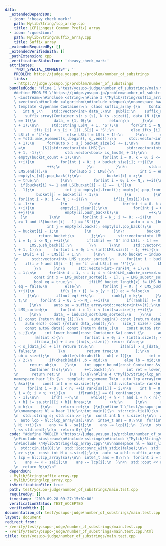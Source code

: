 ```yaml
---
data:
  _extendedDependsOn:
  - icon: ':heavy_check_mark:'
    path: Mylib/String/lcp_array.cpp
    title: LCP(Longest Common Prefix) array
  - icon: ':question:'
    path: Mylib/String/suffix_array.cpp
    title: Suffix array
  _extendedRequiredBy: []
  _extendedVerifiedWith: []
  _pathExtension: cpp
  _verificationStatusIcon: ':heavy_check_mark:'
  attributes:
    '*NOT_SPECIAL_COMMENTS*': ''
    PROBLEM: https://judge.yosupo.jp/problem/number_of_substrings
    links:
    - https://judge.yosupo.jp/problem/number_of_substrings
  bundledCode: "#line 1 \"test/yosupo-judge/number_of_substrings/main.test.cpp\"\n\
    #define PROBLEM \"https://judge.yosupo.jp/problem/number_of_substrings\"\n\n#include\
    \ <iostream>\n#include <string>\n#line 3 \"Mylib/String/suffix_array.cpp\"\n#include\
    \ <vector>\n#include <algorithm>\n#include <deque>\n\nnamespace haar_lib {\n \
    \ template <typename Container>\n  class suffix_array {\n    Container s_;\n \
    \   int N_;\n    std::vector<int> data_;\n\n  public:\n    suffix_array(){}\n\
    \    suffix_array(Container s): s_(s), N_(s_.size()), data_(N_){\n      if(N_\
    \ == 1){\n        data_ = {1, 0};\n        return;\n      }\n\n      s_.resize(N_\
    \ + 1);\n\n      std::string LS(N_ + 1, 'S');\n      for(int i = N_; --i >= 0;){\n\
    \        if(s_[i] < s_[i + 1]) LS[i] = 'S';\n        else if(s_[i] > s_[i + 1])\
    \ LS[i] = 'L';\n        else LS[i] = LS[i + 1];\n      }\n\n      const int bucket_count\
    \ = *std::max_element(s_.begin(), s_.end());\n      std::vector<int> bucket_size(bucket_count\
    \ + 1);\n      for(auto x : s_) bucket_size[x] += 1;\n\n      auto induced_sort\
    \ =\n        [&](std::vector<int> LMS){\n          std::vector<int> bucket(N_\
    \ + 1, -1);\n          std::vector<bool> is_lms(N_ + 1);\n\n          std::vector<std::deque<int>>\
    \ empty(bucket_count + 1);\n\n          for(int i = 0, k = 0; i <= bucket_count;\
    \ ++i){\n            for(int j = 0; j < bucket_size[i]; ++j){\n              empty[i].push_back(k);\n\
    \              ++k;\n            }\n          }\n\n          std::reverse(LMS.begin(),\
    \ LMS.end());\n          for(auto x : LMS){\n            int i = empty[s_[x]].back();\
    \ empty[s_[x]].pop_back();\n\n            bucket[i] = x;\n            is_lms[i]\
    \ = true;\n          }\n\n          for(int i = 0; i <= N_; ++i){\n          \
    \  if(bucket[i] >= 1 and LS[bucket[i] - 1] == 'L'){\n              auto x = s_[bucket[i]\
    \ - 1];\n              int j = empty[x].front(); empty[x].pop_front();\n     \
    \         bucket[j] = bucket[i] - 1;\n            }\n          }\n\n         \
    \ for(int i = 0; i <= N_; ++i){\n            if(is_lms[i]){\n              bucket[i]\
    \ = -1;\n            }\n          }\n\n          for(int i = 0, k = 0; i <= bucket_count;\
    \ ++i){\n            empty[i].clear();\n\n            for(int j = 0; j < bucket_size[i];\
    \ ++j){\n              empty[i].push_back(k);\n              ++k;\n          \
    \  }\n          }\n\n          for(int i = N_; i >= 0; --i){\n            if(bucket[i]\
    \ >= 1 and LS[bucket[i] - 1] == 'S'){\n              auto x = s_[bucket[i] - 1];\n\
    \              int j = empty[x].back(); empty[x].pop_back();\n              bucket[j]\
    \ = bucket[i] - 1;\n            }\n          }\n\n          bucket[0] = N_;\n\
    \          return bucket;\n        };\n\n      std::vector<int> LMS;\n      for(int\
    \ i = 1; i <= N_; ++i){\n        if(LS[i] == 'S' and LS[i - 1] == 'L'){\n    \
    \      LMS.push_back(i);\n        }\n      }\n\n      std::vector<int> LMS_bucket_length(N_\
    \ + 1, 1);\n      for(int i = 0; i < (int)LMS.size() - 1; ++i){\n        LMS_bucket_length[LMS[i]]\
    \ = LMS[i + 1] - LMS[i] + 1;\n      }\n\n      auto bucket = induced_sort(LMS);\n\
    \n      std::vector<int> LMS_substr_sorted;\n      for(int i : bucket){\n    \
    \    if(i > 0 and LS[i - 1] == 'L' and LS[i] == 'S'){\n          LMS_substr_sorted.push_back(i);\n\
    \        }\n      }\n\n      std::vector<int> rank(N_ + 1);\n      rank[LMS_substr_sorted[0]]\
    \ = 1;\n\n      for(int i = 1, k = 1; i < (int)LMS_substr_sorted.size(); ++i){\n\
    \        const int x = LMS_substr_sorted[i - 1], y = LMS_substr_sorted[i];\n\n\
    \        bool eq = true;\n        if(LMS_bucket_length[x] != LMS_bucket_length[y])\
    \ eq = false;\n        else{\n          for(int j = 0; j < LMS_bucket_length[x];\
    \ ++j){\n            if(s_[x + j] != s_[y + j]) eq = false;\n          }\n   \
    \     }\n\n        if(not eq) ++k;\n        rank[y] = k;\n      }\n\n      std::vector<int>\
    \ t;\n      for(int i = 0; i <= N_; ++i){\n        if(rank[i] != 0) t.push_back(rank[i]);\n\
    \      }\n\n      auto sa = suffix_array<std::vector<int>>(t);\n\n      std::vector<int>\
    \ LMS_sorted;\n      for(int i = 1; i < (int)sa.size(); ++i){\n        LMS_sorted.push_back(LMS[sa[i]]);\n\
    \      }\n\n      data_ = induced_sort(LMS_sorted);\n    }\n\n    int operator[](size_t\
    \ i) const {return data_[i];}\n    auto begin() const {return data_.begin();}\n\
    \    auto end() const {return data_.end();}\n    size_t size() const {return data_.size();}\n\
    \    const auto& data() const {return data_;}\n    const auto& str() const {return\
    \ s_;}\n\n    int lower_bound(const Container &a) const {\n      auto check =\n\
    \        [&](int x){\n          for(int i = 0; i < (int)a.size(); ++i){\n    \
    \        if(data_[x] + i >= (int)s_.size()) return false;\n            if(a[i]\
    \ < s_[data_[x] + i]) return true;\n            if(a[i] > s_[data_[x] + i]) return\
    \ false;\n          }\n          return true;\n        };\n\n      int lb = -1,\
    \ ub = size();\n      while(std::abs(lb - ub) > 1){\n        int mid = (lb + ub)\
    \ / 2;\n        if(check(mid)) ub = mid;\n        else lb = mid;\n      }\n\n\
    \      return ub;\n    }\n\n    int upper_bound(const Container &s) const {\n\
    \      Container t(s);\n\n      ++t.back();\n      int ret = lower_bound(t);\n\
    \n      return ret;\n    }\n  };\n}\n#line 4 \"Mylib/String/lcp_array.cpp\"\n\n\
    namespace haar_lib {\n  template <typename T>\n  auto lcp_array(const suffix_array<T>\
    \ &sa){\n    const int n = sa.size();\n    std::vector<int> rank(n), ret(n);\n\
    \n    for(int i = 0; i < n; ++i) rank[sa[i]] = i;\n\n    int h = 0;\n    for(int\
    \ i = 0; i < n; ++i){\n      if(rank[i] == 0) continue;\n      const int j = sa[rank[i]\
    \ - 1];\n\n      if(h) --h;\n      while(j + h < n and i + h < n){\n        if(sa.str()[j\
    \ + h] != sa.str()[i + h]) break;\n        ++h;\n      }\n\n      ret[rank[i]]\
    \ = h;\n    }\n\n    return ret;\n  }\n}\n#line 7 \"test/yosupo-judge/number_of_substrings/main.test.cpp\"\
    \n\nnamespace hl = haar_lib;\n\nint main(){\n  std::cin.tie(0);\n  std::ios::sync_with_stdio(false);\n\
    \n  std::string s; std::cin >> s;\n  const int N = s.size();\n\n  auto sa = hl::suffix_array(s);\n\
    \  auto lcp = hl::lcp_array(sa);\n\n  int64_t ans = 0;\n\n  for(int i = 1; i <=\
    \ N; ++i){\n    ans += N - sa[i];\n    ans -= lcp[i];\n  }\n\n  std::cout << ans\
    \ << std::endl;\n\n  return 0;\n}\n"
  code: "#define PROBLEM \"https://judge.yosupo.jp/problem/number_of_substrings\"\n\
    \n#include <iostream>\n#include <string>\n#include \"Mylib/String/suffix_array.cpp\"\
    \n#include \"Mylib/String/lcp_array.cpp\"\n\nnamespace hl = haar_lib;\n\nint main(){\n\
    \  std::cin.tie(0);\n  std::ios::sync_with_stdio(false);\n\n  std::string s; std::cin\
    \ >> s;\n  const int N = s.size();\n\n  auto sa = hl::suffix_array(s);\n  auto\
    \ lcp = hl::lcp_array(sa);\n\n  int64_t ans = 0;\n\n  for(int i = 1; i <= N; ++i){\n\
    \    ans += N - sa[i];\n    ans -= lcp[i];\n  }\n\n  std::cout << ans << std::endl;\n\
    \n  return 0;\n}\n"
  dependsOn:
  - Mylib/String/suffix_array.cpp
  - Mylib/String/lcp_array.cpp
  isVerificationFile: true
  path: test/yosupo-judge/number_of_substrings/main.test.cpp
  requiredBy: []
  timestamp: '2020-09-28 09:27:15+09:00'
  verificationStatus: TEST_ACCEPTED
  verifiedWith: []
documentation_of: test/yosupo-judge/number_of_substrings/main.test.cpp
layout: document
redirect_from:
- /verify/test/yosupo-judge/number_of_substrings/main.test.cpp
- /verify/test/yosupo-judge/number_of_substrings/main.test.cpp.html
title: test/yosupo-judge/number_of_substrings/main.test.cpp
---
```

